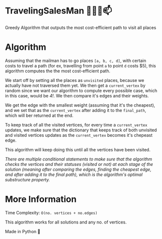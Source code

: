 # TravelingSalesMan 🚶🏻‍♂️📫
Greedy Algorithm that outputs the most cost-efficient path to visit all places 

# Algorithm 

Assuming that the mailman has to go places `[a, b, c, d]`, with certain costs to travel a path (for ex, travelling from point `a` to point `d` costs $5), this algorithm computes the the most cost-efficient path.

We start off by setting all the places as `unvisited` places, because we actually have not traversed them yet. We then get a `current_vertex` by random since we want our algorithm to compute every possible case, which in this case, would be *4!*. We then compare it's edges and their weights.

We get the edge with the smallest weight (assuming that it's the cheapest), and we set that as the `current_vertex` after adding it to the `final_path`, which will ber returned at the end. 

To keep track of all the visited vertices, for every time a `current_vertex` updates, we make sure that the dictionary that keeps track of both unvisited and visited vertices updates as the `current_vertex` becomes it's chepeast edge. 

This algorithm will keep doing this until all the vertices have been visited. 

*There are multiple conditional statements to make sure that the algorithm checks the vertices and their statuses (visited or not) at each stage of the solution (meaning after comparing the edges, finding the cheapest edge, and after adding it to the final path), which is the algorithm's optimal substructure property.*

# More Information 

Time Complexity: `O(no. vertices + no.edges)` 

This algorithm works for all solutions and any no. of vertices. 

Made in Python 🐍
